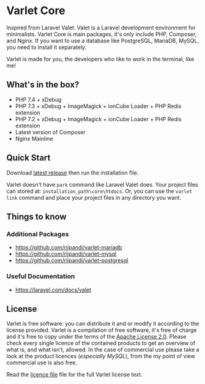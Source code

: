 # Varlet Core

Inspired from Laravel Valet. Valet is a Laravel development environment for minimalists. Varlet Core is main
packages, it's only include PHP, Composer, and Nginx. If you want to use a database like PostgreSQL, MariaDB,
MySQL, you need to install it separately.

Varlet is made for you, the developers who like to work in the terminal, like me!

## What's in the box?

- PHP 7.4 + xDebug
- PHP 7.3 + xDebug + ImageMagick + ionCube Loader + PHP Redis extension
- PHP 7.2 + xDebug + ImageMagick + ionCube Loader + PHP Redis extension
- Latest version of Composer
- Nginx Mainline

## Quick Start

Download [latest release](https://github.com/riipandi/varlet-core/releases) then run the installation file.

Varlet doesn't have `park` command like Laravel Valet does. Your project files can stored at:
`installation_path\core\htdocs`. Or, you can use the `varlet link` command and place your project
files in any directory you want.

<!-- ## Varlet Commands

| Command                      | Description
| :--------------------------- | :----------
| varlet link                  | Create virtualhost and serving the site.
| varlet link-secure           | Create virtualhost and serving the site with https.
| varlet unlink                | Remove virtualhost.
| varlet unlink-secure         | Remove https virtualhost.
| varlet forget                | Remove both of virtualhost http and https.
| varlet start                 | Start Nginx + PHP-FPM services.
| varlet log                   | View a list of logs which are written by Varlet's services.
| varlet stop                  | Stop Nginx + PHP-FPM services.
| varlet restart               | Restart Nginx + PHP-FPM services.
| varlet status                | View site link status.
| varlet service-status        | View Nginx and PHP-FPM services status.
| varlet switch-php _version_  | Switch the default PHP version (version: 7.4/7.3/7.2). -->

## Things to know

### Additional Packages

- <https://github.com/riipandi/varlet-mariadb>
- <https://github.com/riipandi/varlet-mysql>
- <https://github.com/riipandi/varlet-postgresql>
<!-- - <https://github.com/riipandi/varlet-mongodb> -->
<!-- - <https://github.com/riipandi/varlet-redis> -->

### Useful Documentation

- <https://laravel.com/docs/valet>

## License

Varlet is free software: you can distribute it and or modify it according to the license provided.
Varlet is a compilation of free software, it's free of charge and it's free to copy under the terms
of the [Apache License 2.0](https://choosealicense.com/licenses/apache-2.0/). Please check every
single licence of the contained products to get an overview of what is, and what isn't, allowed.
In the case of commercial use please take a look at the product licences (_especially MySQL_),
from the my point of view commercial use is also free.

Read the [licence file](./license.txt) file for the full Varlet license text.
